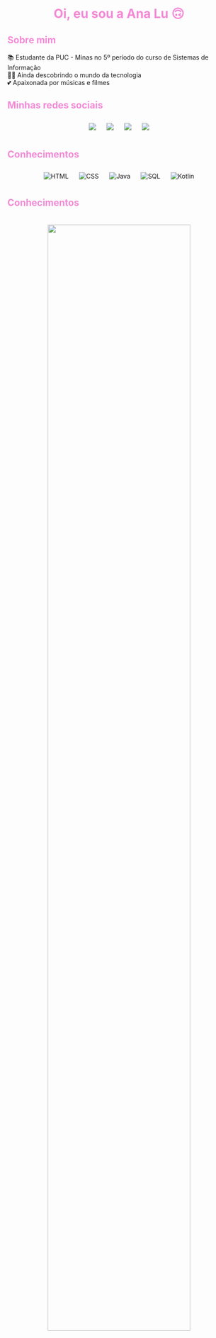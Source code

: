 
<h1 align="center" style="color: #F489D6;">Oi, eu sou a Ana Lu 🙃</h1>

<h2 style="color: #F489D6;">Sobre mim</h2>
 📚 Estudante da PUC - Minas no 5º período do curso de Sistemas de Informação
 <br>
 👩‍💻 Ainda descobrindo o mundo da tecnologia
<br>
 💕 Apaixonada por músicas e filmes

<h2 style="color: #F489D6;">Minhas redes sociais</h2>
<p align = "center"> 
<a href="https://discordapp.com/users/778376693870100491" target="_blank" alt="Discord">
<img src= "https://img.shields.io/badge/Discord-191622?style=for-the-badge&amp;logo=discord&amp;logoColor=F489D6&amp;link=https://discordapp.com/users/778376693870100491" style="max-width:100%;padding:10px"></a>
<a href="https://www.linkedin.com/in/ana-luíza-leite-3043a4292/" target="_blank" alt="Linkedin">
<img alt"Linkedin" src="https://img.shields.io/badge/Linkedin-191622?style=for-the-badge&amp;logo=linkedin&amp;logoColor=F489D6&amp;link=https://www.linkedin.com/in/ana-luíza-leite-3043a4292)" style="max-width:100%; padding:10px"></a>
<a href="https://www.instagram.com/__analulu__" target="_blank" alt="Instagram">
<img src= "https://img.shields.io/badge/Instagram-191622?style=for-the-badge&amp;logo=instagram&amp;logoColor=F489D6&amp;link=https://www.instagram.com/__analulu__" style="max-width:100%;padding:10px"></a>
<a href="mailto:analuizagnleite@gmail.com?">
<img src="https://img.shields.io/badge/Gmail-191622?style=for-the-badge&logo=gmail&logoColor=F489DF"  style="max-width:100%; padding:10px" ></a>
</p>

<h2 style="color: #F489D6">Conhecimentos</h2>
<p align = "center"> 
<img alt="HTML" src="https://img.shields.io/badge/html-191622?style=for-the-badge&logo=html5&logoColor=F489DF"  style="max-width:100%; padding:10px">
<img alt="CSS" src= "https://img.shields.io/badge/css-191622?style=for-the-badge&logo=css3&logoColor=F489DF"  style="max-width:100%;padding:10px">
<img alt="Java" src= "https://img.shields.io/badge/java-191622.svg?style=for-the-badge&logo=openjdk&logoColor=F489DF"  style="max-width:100%;padding:10px">
<img alt="SQL" src="https://img.shields.io/badge/mysql-191622.svg?style=for-the-badge&logo=mysql&logoColor=F489DF" style="max-width:100%;padding:10px">
<img alt="Kotlin" src="https://img.shields.io/badge/Kotlin-191622?&style=for-the-badge&logo=kotlin&logoColor=F489DF" style="max-width:100%;padding:10px">
</p>

<h2 style="color: #F489D6">Conhecimentos</h2>
<p align = "center"> 
<img height ="80%" style="padding:20px" src="https://github-readme-stats-git-masterrstaa-rickstaa.vercel.app/api/top-langs/?username=analuizaleite&bg_color=191622&border_color=F489D6C&title_color=F489D6&text_color=FFF">
<img height ="80%" style="padding:20px" src="https://github-readme-streak-stats.herokuapp.com/?user=analuizaleite&theme=omni&hide_border=false" style="max-width:100%; padding:20px>
</p>
